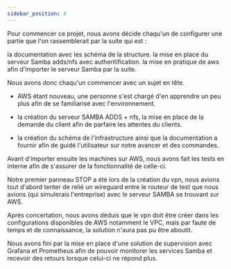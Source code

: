 ```yaml
---
sidebar_position: 4
---
```


Pour commencer ce projet, nous avons décide chaqu'un de configurer une partie que l'on rassemblerait par la suite qui est :

la documentation avec les schéma de la structure.
la mise en place du serveur Samba adds/nfs avec authentification.
la mise en pratique de aws afin d'importer le serveur Samba par la suite.

Nous avons donc chaqu'un commencer avec un sujet en tête.

- AWS étant nouveau, une personne s'est chargé d'en apprendre un peu plus afin de se familiarisé avec l'environnement.

- la création du serveur SAMBA ADDS + nfs, la mise en place de la demande du client afin de parfaire les attentes du clients.

- la création du schéma de l'infrastructure ainsi que la documentation a fournir afin de guidé l'utilisateur sur notre avancer et des commandes.

Avant d'importer ensuite les machines sur AWS, nous avons fait les tests en interne afin de s'assurer de la fonctionnalité de celle-ci.

Notre premier panneau STOP a été lors de la création du vpn, nous avions tout d'abord tenter de relié un wireguard entre le routeur de test que nous avions (qui simulerais l'entreprise) avec le serveur SAMBA se trouvant sur AWS.

Après concertation, nous avons déduis que le vpn doit être créer dans les configurations disponibles de AWS notamment le VPC, mais par faute de temps et de connaissance, la solution n'aura pas pu être aboutit.

Nous avons fini par la mise en place d'une solution de supervision avec Grafana et Prometheus afin de pouvoir monitorer les services Samba et recevoir des retours lorsque celui-ci ne répond plus.